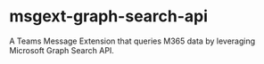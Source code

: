 # msgext-graph-search-api
A Teams Message Extension that queries M365 data by leveraging Microsoft Graph Search API.
